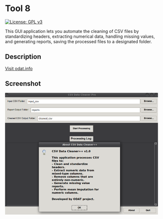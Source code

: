 # Tool 8

[![License: GPL v3](https://img.shields.io/badge/License-GPLv3-blue.svg)](https://www.gnu.org/licenses/gpl-3.0)

This GUI application lets you automate the cleaning of CSV files by standardizing headers, extracting numerical data, handling missing values, and generating reports, saving the processed files to a designated folder.

## Description

[Visit odat.info](https://odat.info)

## Screenshot

![Application Screenshot](screen.png)
